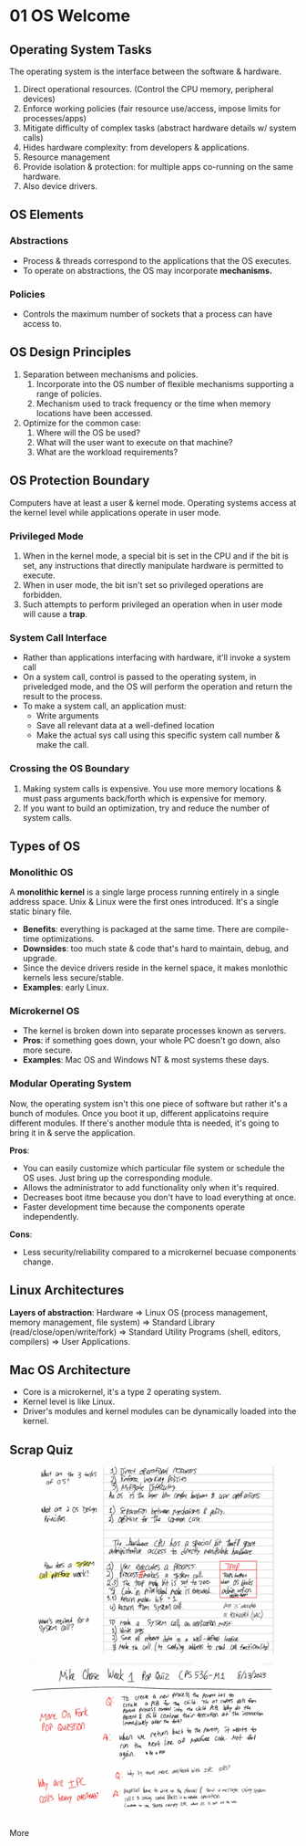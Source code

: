 # 01 OS Welcome

## Operating System Tasks

The operating system is the interface between the software & hardware.

1. Direct operational resources. (Control the CPU memory, peripheral devices)
2. Enforce working policies (fair resource use/access, impose limits for processes/apps)
3. Mitigate difficulty of complex tasks (abstract hardware details w/ system calls)
4. Hides hardware complexity: from developers & applications.
5. Resource management
6. Provide isolation & protection: for multiple apps co-running on the same hardware.
7. Also device drivers.

## OS Elements

### Abstractions

* Process & threads correspond to the applications that the OS executes.
* To operate on abstractions, the OS may incorporate **mechanisms.**

### Policies

* Controls the maximum number of sockets that a process can have access to.

## OS Design Principles

1. Separation between mechanisms and policies.
   1. Incorporate into the OS number of flexible mechanisms supporting a range of policies.
   2. Mechanism used to track frequency or the time when memory locations have been accessed.
2. Optimize for the common case:
   1. Where will the OS be used?
   2. What will the user want to execute on that machine?
   3. What are the workload requirements?

## OS Protection Boundary

Computers have at least a user & kernel mode. Operating systems access at the kernel level while applications operate in user mode.

### Privileged Mode

1. When in the kernel mode, a special bit is set in the CPU and if the bit is set, any instructions that directly manipulate hardware is permitted to execute.
2. When in user mode, the bit isn't set so privileged operations are forbidden.
3. Such attempts to perform privileged an operation when in user mode will cause a **trap**.

### System Call Interface

* Rather than applications interfacing with hardware, it'll invoke a system call
* On a system call, control is passed to the operating system, in priveledged mode, and the OS will perform the operation and return the result to the process.
* To make a system call, an application must:
  * Write arguments
  * Save all relevant data at a well-defined location
  * Make the actual sys call using this specific system call number & make the call.

### Crossing the OS Boundary

1. Making system calls is expensive. You use more memory locations & must pass arguments back/forth which is expensive for memory.
2. If you want to build an optimization, try and reduce the number of system calls.

## Types of OS

### Monolithic OS

A **monolithic kernel** is a single large process running entirely in a single address space. Unix & Linux were the first ones introduced. It's a single static binary file.

* **Benefits**: everything is packaged at the same time. There are compile-time optimizations.
* **Downsides**: too much state & code that's hard to maintain, debug, and upgrade.
* Since the device drivers reside in the kernel space, it makes monlothic kernels less secure/stable.
* **Examples**: early Linux.

### Microkernel OS

* The kernel is broken down into separate processes known as servers.
* **Pros**: if something goes down, your whole PC doesn't go down, also more secure.
* **Examples**: Mac OS and Windows NT & most systems these days.

### Modular Operating System

Now, the operating system isn't this one piece of software but rather it's a bunch of modules. Once you boot it up, different applicatoins require different modules. If there's another module thta is needed, it's going to bring it in & serve the application.

**Pros**:

* You can easily customize which particular file system or schedule the OS uses. Just bring up the corresponding module.
* Allows the administrator to add functionality only when it's required.
* Decreases boot itme because you don't have to load everything at once.
* Faster development time because the components operate independently.

**Cons**:

* Less security/reliability compared to a microkernel becuase components change.

## Linux Architectures

**Layers of abstraction**: Hardware => Linux OS (process management, memory management, file system) => Standard Library (read/close/open/write/fork) => Standard Utility Programs (shell, editors, compilers) => User Applications.

## Mac OS Architecture

* Core is a microkernel, it's a type 2 operating system.
* Kernel level is like Linux.
* Driver's modules and kernel modules can be dynamically loaded into the kernel.

## Scrap Quiz

<figure><img src="../../../../.gitbook/assets/image (1) (1) (1) (1) (1) (1) (1) (1) (1) (1) (1) (1) (1) (1) (1) (1) (1) (1) (1) (1) (1) (1) (1) (1) (1) (1) (1) (1) (1) (1) (1) (1) (1) (1) (1) (1) (1) (1) (1) (1).png" alt=""><figcaption></figcaption></figure>

<figure><img src="../../../../.gitbook/assets/image (1) (1) (1) (1) (1) (1) (1) (1) (1) (1) (1) (1) (1) (1) (1) (1) (1) (1) (1) (1) (1) (1) (1) (1) (1) (1) (1) (1) (1) (1) (1) (1) (1) (1) (1) (1) (1) (1) (1) (1) (1).png" alt=""><figcaption></figcaption></figure>

More
